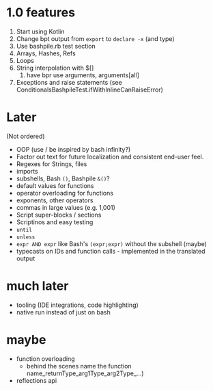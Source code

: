 # 1.0 features
1. Start using Kotlin
2. Change bpt output from `export` to `declare -x` (and type)
3. Use bashpile.rb test section
4. Arrays, Hashes, Refs
5. Loops
6. String interpolation with $[]
   1. have bpr use arguments, arguments[all]
7. Exceptions and raise statements (see ConditionalsBashpileTest.ifWithInlineCanRaiseError)

# Later
(Not ordered)
* OOP (use / be inspired by bash infinity?)
* Factor out text for future localization and consistent end-user feel.
* Regexes for Strings, files
* imports
* subshells, Bash `()`, Bashpile `&()`?
* default values for functions
* operator overloading for functions
* exponents, other operators
* commas in large values (e.g. 1,001)
* Script super-blocks / sections
* Scriptinos and easy testing
* `until`
* `unless`
* `expr AND expr` like Bash's `(expr;expr)` without the subshell (maybe)
* typecasts on IDs and function calls - implemented in the translated output

# much later
* tooling (IDE integrations, code highlighting)
* native run instead of just on bash

# maybe
* function overloading 
   * behind the scenes name the function name_returnType_arg1Type_arg2Type_...)
* reflections api